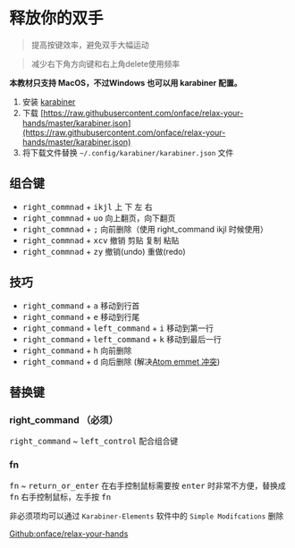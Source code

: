 # 释放你的双手

> 提高按键效率，避免双手大幅运动

> 减少右下角方向键和右上角<kbp>delete</kbp>使用频率

**本教材只支持 MacOS，不过Windows 也可以用 karabiner 配置。**

1. 安装 [karabiner](https://pqrs.org/osx/karabiner/)
2. 下载 [https://raw.githubusercontent.com/onface/relax-your-hands/master/karabiner.json](https://raw.githubusercontent.com/onface/relax-your-hands/master/karabiner.json)
3. 将下载文件替换 `~/.config/karabiner/karabiner.json` 文件

## 组合键

- <kbd>right_commnad</kbd> + <kbd>i</kbd><kbd>k</kbd><kbd>j</kbd><kbd>l</kbd> 上 下 左 右
- <kbd>right_commnad</kbd> + <kbd>u</kbd><kbd>o</kbd> 向上翻页，向下翻页
- <kbd>right_commnad</kbd> + <kbd>;</kbd> 向前删除（使用 right_command ikjl 时候使用）
- <kbd>right_commnad</kbd> + <kbd>x</kbd><kbd>c</kbd><kbd>v</kbd> 撤销 剪贴 复制 粘贴
- <kbd>right_commnad</kbd> + <kbd>z</kbd><kbd>y</kbd> 撤销(undo) 重做(redo)


## 技巧

- <kbd>right_command</kbd> + <kbd>a</kbd> 移动到行首
- <kbd>right_command</kbd> + <kbd>e</kbd> 移动到行尾
- <kbd>right_command</kbd> + <kbd>left_command</kbd> + <kbd>i</kbd> 移动到第一行
- <kbd>right_command</kbd> + <kbd>left_command</kbd> + <kbd>k</kbd> 移动到最后一行
- <kbd>right_command</kbd> + <kbd>h</kbd> 向前删除
- <kbd>right_command</kbd> + <kbd>d</kbd> 向后删除  (解决[Atom emmet 冲突](https://github.com/onface/relax-your-hands/issues/1))

## 替换键

### right_command  （必须）

<kbd>right_command</kbd> ~ <kbd>left_control</kbd> 配合组合键

### fn

<kbd>fn</kbd> ~ <kbd>return_or_enter</kbd> 在右手控制鼠标需要按 <kbd>enter</kbd> 时非常不方便，替换成 <kbd>fn</kbd> 右手控制鼠标，左手按 <kbd>fn</kbd>

非必须项均可以通过 `Karabiner-Elements` 软件中的 `Simple Modifcations` 删除


[Github:onface/relax-your-hands](https://github.com/onface/relax-your-hands)

